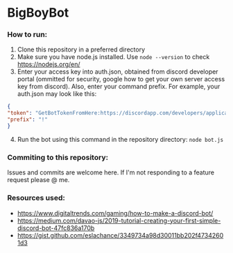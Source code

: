 # BigBoyBot
### How to run:
1. Clone this repository in a preferred directory
2. Make sure you have node.js installed. Use `node --version` to check https://nodejs.org/en/
3. Enter your access key into auth.json, obtained from discord developer portal (ommitted for security, google how to get your own server access key from discord). Also, enter your command prefix. For example, your auth.json may look like this:
```json
{
"token": "GetBotTokenFromHere:https://discordapp.com/developers/applications/",
"prefix": "!"
}
```
4. Run the bot using this command in the repository directory: `node bot.js`

### Commiting to this repository:
Issues and commits are welcome here. If I'm not responding to a feature request please @ me.

### Resources used: 
* https://www.digitaltrends.com/gaming/how-to-make-a-discord-bot/
* https://medium.com/davao-js/2019-tutorial-creating-your-first-simple-discord-bot-47fc836a170b
* https://gist.github.com/eslachance/3349734a98d30011bb202f47342601d3
